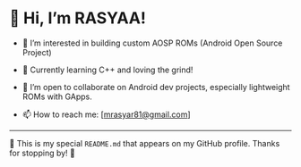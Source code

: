 # 👋 Hi, I’m RASYAA!

- 👀 I’m interested in building custom AOSP ROMs (Android Open Source Project)

- 🌱 Currently learning C++ and loving the grind!

- 🤝 I’m open to collaborate on Android dev projects, especially lightweight ROMs with GApps.

- 📫 How to reach me: [mrasyar81@gmail.com]

---

📝 This is my special `README.md` that appears on my GitHub profile.
Thanks for stopping by! 🌟